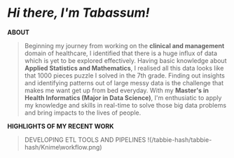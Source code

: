 # *Hi there, I'm Tabassum!*

**ABOUT**
> Beginning my journey from working on the **clinical and management** domain of healthcare, I identified that there is a huge influx of data which is yet to be explored 
> effectively. Having basic knowledge about **Applied Statistics and Mathematics**, I realised all this data looks like that 1000 pieces puzzle I solved in the 7th 
> grade. Finding out insights and identifying patterns out of large messy data is the challenge that makes me want get up from bed everyday. With my **Master's in Health
> Informatics (Major in Data Science)**, I'm enthusiatic to apply my knowledge and skills in real-time to solve those big data problems and bring impacts to the lives of 
> people. 

**HIGHLIGHTS OF MY RECENT WORK**
> DEVELOPING ETL TOOLS AND PIPELINES 
!(/tabbie-hash/tabbie-hash/Knime\workflow.png)

<!--
**tabbie-hash/tabbie-hash** is a ✨ _special_ ✨ repository because its `README.md` (this file) appears on your GitHub profile.

Here are some ideas to get you started:

- 🔭 I’m currently working on ...
- 🌱 I’m currently learning ...
- 👯 I’m looking to collaborate on ...
- 🤔 I’m looking for help with ...
- 💬 Ask me about ...
- 📫 How to reach me: ...
- 😄 Pronouns: ...
- ⚡ Fun fact: ...
-->
